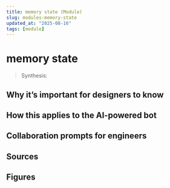 ```yaml
---
title: memory state (Module)
slug: modules-memory-state
updated_at: "2025-08-16"
tags: [module]
---
```


# memory state

> Synthesis:

## Why it’s important for designers to know

## How this applies to the AI-powered bot

## Collaboration prompts for engineers

## Sources

## Figures

